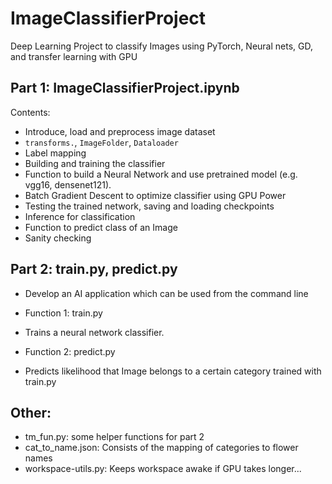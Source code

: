 # ImageClassifierProject
Deep Learning Project to classify Images using PyTorch, Neural nets, GD, and transfer learning with GPU

## Part 1: ImageClassifierProject.ipynb
Contents: 
- Introduce, load and preprocess image dataset
 - `transforms.`, `ImageFolder`, `Dataloader`
- Label mapping  
- Building and training the classifier
 - Function to build a Neural Network and use pretrained model (e.g. vgg16, densenet121).
 - Batch Gradient Descent to optimize classifier using GPU Power
- Testing the trained network, saving and loading checkpoints
- Inference for classification
 - Function to predict class of an Image
 - Sanity checking

## Part 2: train.py, predict.py
- Develop an AI application which can be used from the command line
 
- Function 1: train.py 
 - Trains a neural network classifier. 
- Function 2: predict.py 
 - Predicts likelihood that Image belongs to a certain category trained with train.py

## Other:
- tm_fun.py: some helper functions for part 2
- cat_to_name.json: Consists of the mapping of categories to flower names
- workspace-utils.py: Keeps workspace awake if GPU takes longer...
